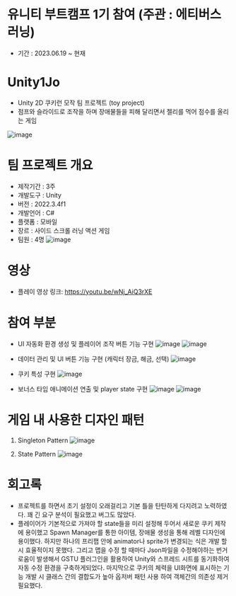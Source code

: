 # 유니티 부트캠프 1기 참여 (주관 : 에티버스러닝) 
- 기간 : 2023.06.19 ~ 현재 

# Unity1Jo
- Unity 2D 쿠키런 모작 팀 프로젝트 (toy project)
- 점프와 슬라이드로 조작을 하며 장애물들을 피해 달리면서 젤리를 먹어 점수를 올리는 게임

![image](https://github.com/urshin/Unity1Jo/assets/46379443/f09c6285-74fd-4f08-a6ef-665127d83399)

# 팀 프로젝트 개요 
- 제작기간 : 3주
- 개발도구 : Unity
- 버전 : 2022.3.4f1
- 개발언어 : C#
- 플랫폼 : 모바일
- 장르 : 사이드 스크롤 러닝 액션 게임
- 팀원 : 4명
 ![image](https://github.com/urshin/Unity1Jo/assets/46379443/51b41bde-a19f-4b3d-a3fb-dc943f21bf3d)
 
# 영상  
- 플레이 영상 링크: https://youtu.be/wNj_AiQ3rXE

# 참여 부분 
- UI 자동화 환경 생성 및 플레이어 조작 버튼 기능 구현
![image](https://github.com/urshin/Unity1Jo/assets/46379443/829aadf7-0fb2-4887-9eb4-14f6c50e8aea)
![image](https://github.com/urshin/Unity1Jo/assets/46379443/322b4239-4fe8-492a-8405-41043124b6ca)

- 데이터 관리 및 UI 버튼 기능 구현 (캐릭터 장금, 해금, 선택)
![image](https://github.com/urshin/Unity1Jo/assets/46379443/e6cc058b-e2c5-4023-a5cd-6ebc7f13ce9b)

- 쿠키 특성 구현 
![image](https://github.com/urshin/Unity1Jo/assets/46379443/b5ad7f62-7ccd-4783-9a85-603b7f034c9d)

- 보너스 타임 애니메이션 연출 및 player state 구현
![image](https://github.com/urshin/Unity1Jo/assets/46379443/1c076e55-2d02-4023-ba48-45d85a0e9e21)
![image](https://github.com/urshin/Unity1Jo/assets/46379443/418cbe5a-d983-4acd-ac5c-5952ea34a61d)

  
# 게임 내 사용한 디자인 패턴 
1. Singleton Pattern
![image](https://github.com/urshin/Unity1Jo/assets/46379443/4bed1125-1e38-407f-b883-dcf9b6626a25)

2. State Pattern 
![image](https://github.com/urshin/Unity1Jo/assets/46379443/36090e31-f34e-43a9-a9d4-dd5a89f687ad)

# 회고록 
- 프로젝트를 하면서 초기 설정이 오래걸리고 기본 틀을 탄탄하게 다지려고 노력하였다. 꽤 긴 요구 분석이 필요했고 버그도 많았다. 
- 플레이어가 기본적으로 가져야 할 state들을 미리 설정해 두어서 새로운 쿠키 제작에 용이했고 Spawn Manager를 통한 아이템, 
장애물 생성을 통해 레벨 디자인에 용이했다. 하지만 하나의 프리팹 안에 animator나 sprite가 변경되는 식은 개발 할 시 효율적이지 못했다.
그리고 맵을 수정 할 때마다 Json파일을 수정해야하는 번거로움이 발생해서 GSTU 플러그인을 활용하여 Unity와 스프레드 시트를 동기화하여 자동 수정 환경을 
구축하게되었다. 마지막으로 쿠키의 체력을 UI화면에 표시하는 기능 개발 시 클래스 간의 결합도가 높아 옵저버 패턴 사용 하여 객체간의 의존성 제거 필요했다.
